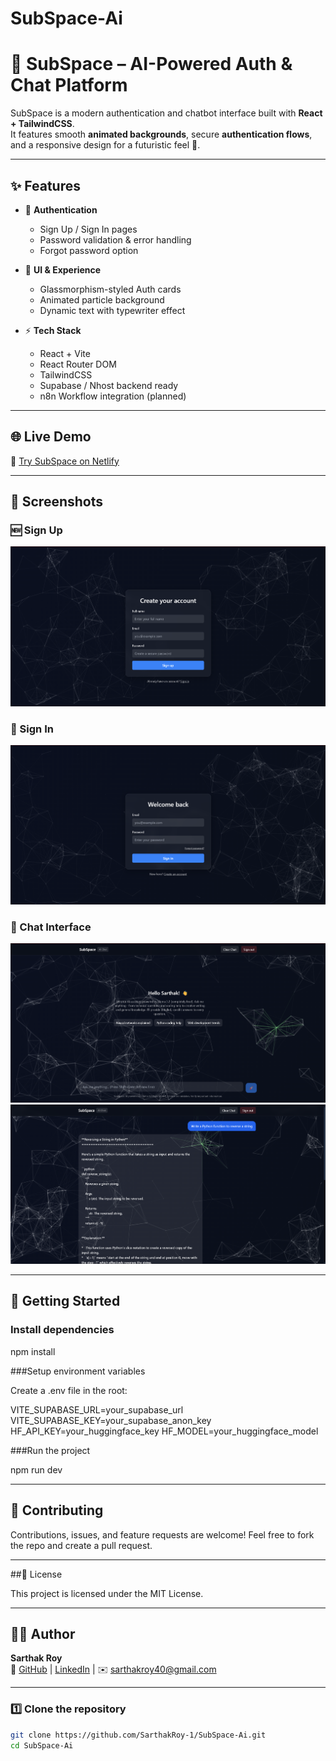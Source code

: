 ﻿# SubSpace-Ai

# 🌌 SubSpace – AI-Powered Auth & Chat Platform

SubSpace is a modern authentication and chatbot interface built with **React + TailwindCSS**.  
It features smooth **animated backgrounds**, secure **authentication flows**, and a responsive design for a futuristic feel 🚀.

---

## ✨ Features

- 🔐 **Authentication**
  - Sign Up / Sign In pages
  - Password validation & error handling
  - Forgot password option

- 🎨 **UI & Experience**
  - Glassmorphism-styled Auth cards
  - Animated particle background
  - Dynamic text with typewriter effect

- ⚡ **Tech Stack**
  - React + Vite
  - React Router DOM
  - TailwindCSS
  - Supabase / Nhost backend ready
  - n8n Workflow integration (planned)

---

## 🌐 Live Demo
🔗 [Try SubSpace on Netlify](https://subspace-ai.netlify.app)

---

## 📸 Screenshots

### 🆕 Sign Up
![Sign Up](assets/screenshots/Sign-Up.png)

### 🔐 Sign In
![Sign In](assets/screenshots/Sign-In.png)

### 💬 Chat Interface
![New Chat](assets/screenshots/New_Chatbox.png)
![Response](assets/screenshots/Chat_Response.png)



---

## 🚀 Getting Started

### Install dependencies
npm install

###Setup environment variables

Create a .env file in the root:

VITE_SUPABASE_URL=your_supabase_url
VITE_SUPABASE_KEY=your_supabase_anon_key
HF_API_KEY=your_huggingface_key
HF_MODEL=your_huggingface_model

###Run the project

npm run dev

---

## 🤝 Contributing

Contributions, issues, and feature requests are welcome!
Feel free to fork the repo and create a pull request.

---

##📜 License

This project is licensed under the MIT License.

---

## 👨‍💻 Author

**Sarthak Roy**  
🔗 [GitHub](https://github.com/SarthakRoy-1) | [LinkedIn](https://www.linkedin.com/in/sarthak-roy-140308217/) | ✉️ [sarthakroy40@gmail.com](mailto:sarthakroy40@gmail.com)


---

### 1️⃣ Clone the repository
```bash
git clone https://github.com/SarthakRoy-1/SubSpace-Ai.git
cd SubSpace-Ai



